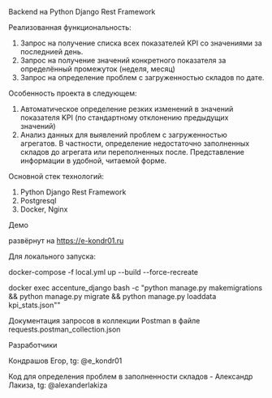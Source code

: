 Backend на Python Django Rest Framework

Реализованная функциональность:

1. Запрос на получение списка всех показателей KPI со значениями за последнией день.
2. Запрос на получение значений конкретного показателя за определённый промежуток (неделя, месяц)
3. Запрос на определение проблем с загруженностью складов по дате.

Особенность проекта в следующем:

1. Автоматическое определение резких изменений в значений показателя KPI (по стандартному отклонению предыдущих значений)
2. Анализ данных для выявлений проблем с загруженностью агрегатов. В частности, определение недостаточно заполненных складов до агрегата или переполненных после. Представление информации в удобной, читаемой форме.

Основной стек технологий:

1. Python Django Rest Framework
2. Postgresql
3. Docker, Nginx

Демо

развёрнут на https://e-kondr01.ru

Для локального запуска:

docker-compose -f local.yml up --build --force-recreate

docker exec accenture_django bash -c "python manage.py makemigrations && python manage.py migrate && python manage.py loaddata kpi_stats.json""


Документация запросов в коллекции Postman в файле requests.postman_collection.json

Разработчики

Кондрашов Егор, tg: @e_kondr01

Код для определения проблем в заполненности складов - Александр Лакиза, tg: @alexanderlakiza
